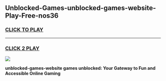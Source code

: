 
## Unblocked-Games-unblocked-games-website-Play-Free-nos36
<h3>
<a href="https://premium76.site?title=unblocked-games-website&ref=18A1">CLICK TO PLAY</a></h3>
<hr>

<h3>
<a href="https://premium76.site?title=unblocked-games-website&ref=18A1">CLICK 2 PLAY</a>
  
</h3>

<a href="https://premium76.site?title=unblocked-games-website&ref=18A1"><img src="https://clearcache.store/games.png"></a>


**unblocked-games-website games unblocked: Your Gateway to Fun and Accessible Online Gaming**
